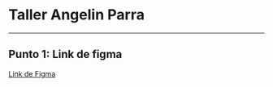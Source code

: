 <h1> Taller Angelin Parra </h1>
<hr>
<h2> Punto 1: Link de figma</h2>
<a href="https://www.figma.com/proto/MiYScFG5DZ58cncTTqyWJO/Angelin-Parra---Figma-Excercise?node-id=1-297">Link de Figma</a>